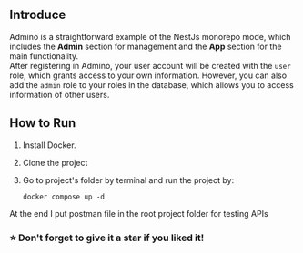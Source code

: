## Introduce
Admino is a straightforward example of the NestJs monorepo mode, which includes the **Admin** section for management and the **App** section for the main functionality.\
After registering in Admino, your user account will be created with the `user` role, which grants access to your own information. However, you can also add the `admin` role to your roles in the database, which allows you to access information of other users.
## How to Run
1. Install Docker.
2. Clone the project
3. Go to project's folder by terminal and run the project by:

    ```docker compose up -d```

At the end I put postman file in the root project folder for testing APIs
### ⭐️ Don't forget to give it a star if you liked it!